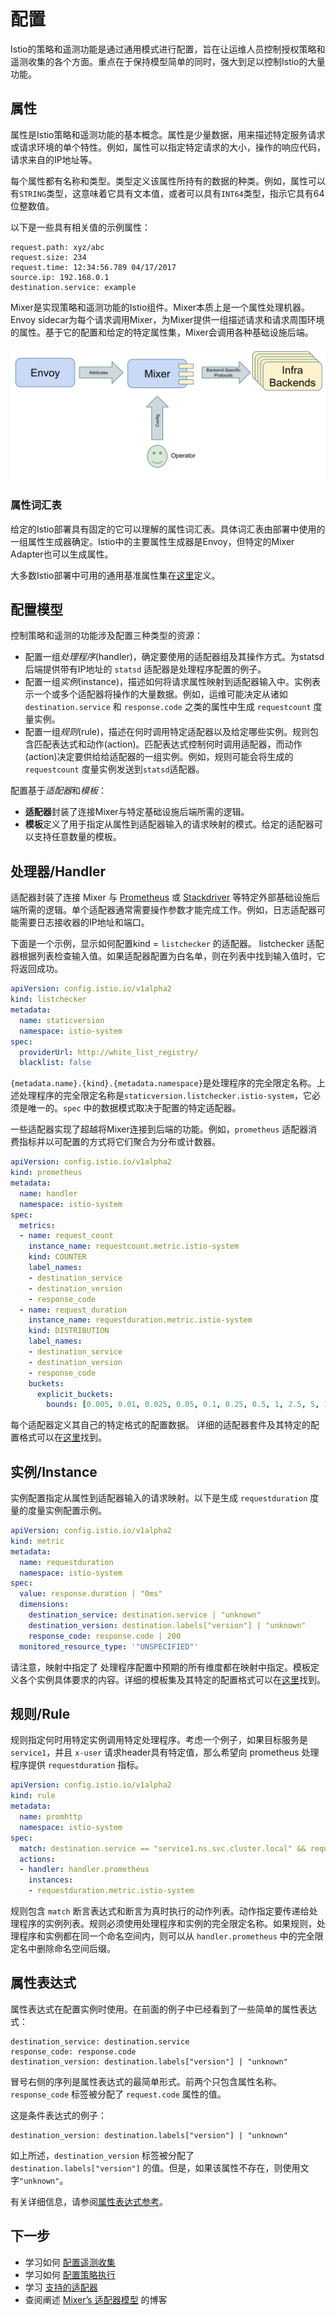 # 配置

Istio的策略和遥测功能是通过通用模式进行配置，旨在让运维人员控制授权策略和遥测收集的各个方面。重点在于保持模型简单的同时，强大到足以控制Istio的大量功能。

## 属性

属性是Istio策略和遥测功能的基本概念。属性是少量数据，用来描述特定服务请求或请求环境的单个特性。例如，属性可以指定特定请求的大小，操作的响应代码，请求来自的IP地址等。

每个属性都有名称和类型。类型定义该属性所持有的数据的种类。例如，属性可以有`STRING`类型，这意味着它具有文本值，或者可以具有`INT64`类型，指示它具有64位整数值。

以下是一些具有相关值的示例属性：

```properties
request.path: xyz/abc
request.size: 234
request.time: 12:34:56.789 04/17/2017
source.ip: 192.168.0.1
destination.service: example
```

Mixer是实现策略和遥测功能的Istio组件。Mixer本质上是一个属性处理机器。Envoy sidecar为每个请求调用Mixer，为Mixer提供一组描述请求和请求周围环境的属性。基于它的配置和给定的特定属性集，Mixer会调用各种基础设施后端。

![](img/machine.svg)

### 属性词汇表

给定的Istio部署具有固定的它可以理解的属性词汇表。具体词汇表由部署中使用的一组属性生成器确定。Istio中的主要属性生成器是Envoy，但特定的Mixer Adapter也可以生成属性。

大多数Istio部署中可用的通用基准属性集在[这里](https://istio.io/docs/reference/config/policy-and-telemetry/attribute-vocabulary/)定义。

## 配置模型

控制策略和遥测的功能涉及配置三种类型的资源：

- 配置一组*处理程序*(handler)，确定要使用的适配器组及其操作方式。为statsd后端提供带有IP地址的 `statsd` 适配器是处理程序配置的例子。
- 配置一组*实例*(instance)，描述如何将请求属性映射到适配器输入中。实例表示一个或多个适配器将操作的大量数据。例如，运维可能决定从诸如 `destination.service` 和 `response.code` 之类的属性中生成 `requestcount` 度量实例。
- 配置一组*规则*(rule)，描述在何时调用特定适配器以及给定哪些实例。规则包含匹配表达式和动作(action)。匹配表达式控制何时调用适配器，而动作(action)决定要供给给适配器的一组实例。例如，规则可能会将生成的 `requestcount` 度量实例发送到`statsd`适配器。

配置基于*适配器*和*模板*：

- **适配器**封装了连接Mixer与特定基础设施后端所需的逻辑。
- **模板**定义了用于指定从属性到适配器输入的请求映射的模式。给定的适配器可以支持任意数量的模板。

## 处理器/Handler

适配器封装了连接 Mixer 与 [Prometheus](https://prometheus.io/) 或 [Stackdriver](https://cloud.google.com/logging) 等特定外部基础设施后端所需的逻辑。单个适配器通常需要操作参数才能完成工作。例如，日志适配器可能需要日志接收器的IP地址和端口。

下面是一个示例，显示如何配置kind = `listchecker` 的适配器。 listchecker 适配器根据列表检查输入值。如果适配器配置为白名单，则在列表中找到输入值时，它将返回成功。

```yaml
apiVersion: config.istio.io/v1alpha2
kind: listchecker
metadata:
  name: staticversion
  namespace: istio-system
spec:
  providerUrl: http://white_list_registry/
  blacklist: false
```

`{metadata.name}.{kind}.{metadata.namespace}`是处理程序的完全限定名称。上述处理程序的完全限定名称是`staticversion.listchecker.istio-system`，它必须是唯一的。`spec` 中的数据模式取决于配置的特定适配器。

一些适配器实现了超越将Mixer连接到后端的功能。例如，`prometheus` 适配器消费指标并以可配置的方式将它们聚合为分布或计数器。

```yaml
apiVersion: config.istio.io/v1alpha2
kind: prometheus
metadata:
  name: handler
  namespace: istio-system
spec:
  metrics:
  - name: request_count
    instance_name: requestcount.metric.istio-system
    kind: COUNTER
    label_names:
    - destination_service
    - destination_version
    - response_code
  - name: request_duration
    instance_name: requestduration.metric.istio-system
    kind: DISTRIBUTION
    label_names:
    - destination_service
    - destination_version
    - response_code
    buckets:
      explicit_buckets:
        bounds: [0.005, 0.01, 0.025, 0.05, 0.1, 0.25, 0.5, 1, 2.5, 5, 10]
```

每个适配器定义其自己的特定格式的配置数据。 详细的适配器套件及其特定的配置格式可以在[这里](../../reference/config/adapters/)找到。

## 实例/Instance

实例配置指定从属性到适配器输入的请求映射。以下是生成 `requestduration` 度量的度量实例配置示例。

```yaml
apiVersion: config.istio.io/v1alpha2
kind: metric
metadata:
  name: requestduration
  namespace: istio-system
spec:
  value: response.duration | "0ms"
  dimensions:
    destination_service: destination.service | "unknown"
    destination_version: destination.labels["version"] | "unknown"
    response_code: response.code | 200
  monitored_resource_type: '"UNSPECIFIED"'
```

请注意，映射中指定了 处理程序配置中预期的所有维度都在映射中指定。模板定义各个实例具体要求的内容。详细的模板集及其特定的配置格式可以在[这里](../../reference/config/policy-and-telemetry/templates/)找到。

## 规则/Rule

规则指定何时用特定实例调用特定处理程序。考虑一个例子，如果目标服务是 `service1`，并且 `x-user` 请求header具有特定值，那么希望向 prometheus 处理程序提供 `requestduration` 指标。

```yaml
apiVersion: config.istio.io/v1alpha2
kind: rule
metadata:
  name: promhttp
  namespace: istio-system
spec:
  match: destination.service == "service1.ns.svc.cluster.local" && request.headers["x-user"] == "user1"
  actions:
  - handler: handler.prometheus
    instances:
    - requestduration.metric.istio-system
```

规则包含 `match` 断言表达式和断言为真时执行的动作列表。动作指定要传递给处理程序的实例列表。规则必须使用处理程序和实例的完全限定名称。如果规则，处理程序和实例都在同一个命名空间内，则可以从 `handler.prometheus` 中的完全限定名中删除命名空间后缀。

## 属性表达式

属性表达式在配置实例时使用。在前面的例子中已经看到了一些简单的属性表达式：

```properties
destination_service: destination.service
response_code: response.code
destination_version: destination.labels["version"] | "unknown"
```

冒号右侧的序列是属性表达式的最简单形式。前两个只包含属性名称。`response_code` 标签被分配了 `request.code` 属性的值。

这是条件表达式的例子：

```properties
destination_version: destination.labels["version"] | "unknown"
```

如上所述，`destination_version` 标签被分配了 `destination.labels["version"]` 的值。但是，如果该属性不存在，则使用文字`"unknown"`。

有关详细信息，请参阅[属性表达式参考](../../reference/config/policy-and-telemetry/expression-language/)。

## 下一步

- 学习如何 [配置遥测收集](../../tasks/telemetry/)
- 学习如何 [配置策略执行](../../tasks/policy-enforcement/)
- 学习  [支持的适配器](../../reference/config/policy-and-telemetry/adapters/)
- 查阅阐述 [Mixer’s 适配器模型](https://istio.io/blog/2017/adapter-model/) 的博客